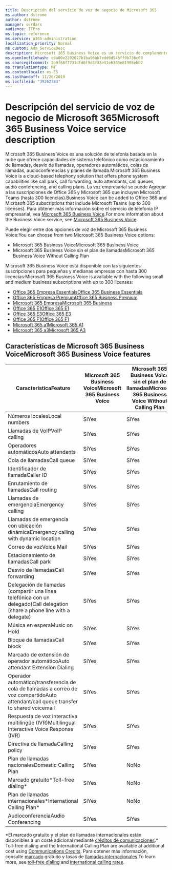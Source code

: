 ```yaml
---
title: Descripción del servicio de voz de negocio de Microsoft 365
ms.author: dstrome
author: dstrome
manager: serdars
audience: ITPro
ms.topic: reference
ms.service: o365-administration
localization_priority: Normal
ms.custom: Adm_ServiceDesc
description: Microsoft 365 Business Voice es un servicio de complemento que le permite usar Microsoft Teams para llamadas telefónicas. Esto combina sistema telefónico, plan de llamadas nacionales, SMS y audioconferencia.
ms.openlocfilehash: c6a00e2292027b1ba96ab7edd6d545ff9b736c60
ms.sourcegitcommit: 2b9f68f7731dfd6f9d3f33e31e6303e81985ebb2
ms.translationtype: MT
ms.contentlocale: es-ES
ms.lasthandoff: 11/26/2019
ms.locfileid: "39262783"
---
```

# <a name="microsoft-365-business-voice-service-description"></a><span data-ttu-id="f9ab3-104">Descripción del servicio de voz de negocio de Microsoft 365</span><span class="sxs-lookup"><span data-stu-id="f9ab3-104">Microsoft 365 Business Voice service description</span></span>

<span data-ttu-id="f9ab3-105">Microsoft 365 Business Voice es una solución de telefonía basada en la nube que ofrece capacidades de sistema telefónico como estacionamiento de llamadas, desvío de llamadas, operadores automáticos, colas de llamadas, audioconferencias y planes de llamada.</span><span class="sxs-lookup"><span data-stu-id="f9ab3-105">Microsoft 365 Business Voice is a cloud-based telephony solution that offers phone system capabilities like call park, call forwarding, auto attendants, call queues, audio conferencing, and calling plans.</span></span> <span data-ttu-id="f9ab3-106">La voz empresarial se puede Agregar a las suscripciones de Office 365 y Microsoft 365 que incluyen Microsoft Teams (hasta 300 licencias).</span><span class="sxs-lookup"><span data-stu-id="f9ab3-106">Business Voice can be added to Office 365 and Microsoft 365 subscriptions that include Microsoft Teams (up to 300 licenses).</span></span> <span data-ttu-id="f9ab3-107">Para obtener más información sobre el servicio de telefonía IP empresarial, vea [Microsoft 365 Business Voice](https://docs.microsoft.com/MicrosoftTeams/business-voice/whats-business-voice).</span><span class="sxs-lookup"><span data-stu-id="f9ab3-107">For more information about the Business Voice service, see [Microsoft 365 Business Voice](https://docs.microsoft.com/MicrosoftTeams/business-voice/whats-business-voice).</span></span>

<span data-ttu-id="f9ab3-108">Puede elegir entre dos opciones de voz de Microsoft 365 Business Voice:</span><span class="sxs-lookup"><span data-stu-id="f9ab3-108">You can choose from two Microsoft 365 Business Voice options:</span></span>

- <span data-ttu-id="f9ab3-109">Microsoft 365 Business Voice</span><span class="sxs-lookup"><span data-stu-id="f9ab3-109">Microsoft 365 Business Voice</span></span>
- <span data-ttu-id="f9ab3-110">Microsoft 365 Business Voice sin el plan de llamadas</span><span class="sxs-lookup"><span data-stu-id="f9ab3-110">Microsoft 365 Business Voice Without Calling Plan</span></span>

<span data-ttu-id="f9ab3-111">Microsoft 365 Business Voice está disponible con las siguientes suscripciones para pequeñas y medianas empresas con hasta 300 licencias:</span><span class="sxs-lookup"><span data-stu-id="f9ab3-111">Microsoft 365 Business Voice is available with the following small and medium business subscriptions with up to 300 licenses:</span></span>

- [<span data-ttu-id="f9ab3-112">Office 365 Empresa Essentials</span><span class="sxs-lookup"><span data-stu-id="f9ab3-112">Office 365 Business Essentials</span></span>](office-365-platform-service-description/office-365-platform-service-description.md)
- [<span data-ttu-id="f9ab3-113">Office 365 Empresa Premium</span><span class="sxs-lookup"><span data-stu-id="f9ab3-113">Office 365 Business Premium</span></span>](office-365-platform-service-description/office-365-platform-service-description.md)
- [<span data-ttu-id="f9ab3-114">Microsoft 365 Empresa</span><span class="sxs-lookup"><span data-stu-id="f9ab3-114">Microsoft 365 Business</span></span>](microsoft-365-business-service-description.md)
- [<span data-ttu-id="f9ab3-115">Office 365 E1</span><span class="sxs-lookup"><span data-stu-id="f9ab3-115">Office 365 E1</span></span>](https://www.microsoft.com/en-us/microsoft-365/business/office-365-enterprise-e1-business-software?activetab=pivot%3aoverviewtab)
- [<span data-ttu-id="f9ab3-116">Office 365 E3</span><span class="sxs-lookup"><span data-stu-id="f9ab3-116">Office 365 E3</span></span>](https://www.microsoft.com/en-us/microsoft-365/business/office-365-enterprise-e3-business-software?activetab=pivot%3aoverviewtab)
- [<span data-ttu-id="f9ab3-117">Office 365 F1</span><span class="sxs-lookup"><span data-stu-id="f9ab3-117">Office 365 F1</span></span>](https://www.microsoft.com/en-us/microsoft-365/business/office-365-f1?activetab=pivot%3aoverviewtab)
- [<span data-ttu-id="f9ab3-118">Microsoft 365 a1</span><span class="sxs-lookup"><span data-stu-id="f9ab3-118">Microsoft 365 A1</span></span>](https://www.microsoft.com/en-us/microsoft-365/academic/compare-office-365-education-plans?activetab=tab:primaryr1)
- [<span data-ttu-id="f9ab3-119">Microsoft 365 a3</span><span class="sxs-lookup"><span data-stu-id="f9ab3-119">Microsoft 365 A3</span></span>](https://www.microsoft.com/en-us/microsoft-365/academic/compare-office-365-education-plans?activetab=tab:primaryr1)

## <a name="microsoft-365-business-voice-features"></a><span data-ttu-id="f9ab3-120">Características de Microsoft 365 Business Voice</span><span class="sxs-lookup"><span data-stu-id="f9ab3-120">Microsoft 365 Business Voice features</span></span>

| <span data-ttu-id="f9ab3-121">**Característica**</span><span class="sxs-lookup"><span data-stu-id="f9ab3-121">**Feature**</span></span>                                            | <span data-ttu-id="f9ab3-122">**Microsoft 365 Business Voice**</span><span class="sxs-lookup"><span data-stu-id="f9ab3-122">**Microsoft 365 Business Voice**</span></span> | <span data-ttu-id="f9ab3-123">**Microsoft 365 Business Voice sin el plan de llamadas**</span><span class="sxs-lookup"><span data-stu-id="f9ab3-123">**Microsoft 365 Business Voice Without Calling Plan**</span></span> |
|--------------------------------------------------------|----------------------------------|-------------------------------------------------------|
| <span data-ttu-id="f9ab3-124">Números locales</span><span class="sxs-lookup"><span data-stu-id="f9ab3-124">Local numbers</span></span>                                          | <span data-ttu-id="f9ab3-125">Sí</span><span class="sxs-lookup"><span data-stu-id="f9ab3-125">Yes</span></span>                              | <span data-ttu-id="f9ab3-126">Sí</span><span class="sxs-lookup"><span data-stu-id="f9ab3-126">Yes</span></span>                                                   |
| <span data-ttu-id="f9ab3-127">Llamadas de VoIP</span><span class="sxs-lookup"><span data-stu-id="f9ab3-127">VoIP calling</span></span>                                           | <span data-ttu-id="f9ab3-128">Sí</span><span class="sxs-lookup"><span data-stu-id="f9ab3-128">Yes</span></span>                              | <span data-ttu-id="f9ab3-129">Sí</span><span class="sxs-lookup"><span data-stu-id="f9ab3-129">Yes</span></span>                                                   |
| <span data-ttu-id="f9ab3-130">Operadores automáticos</span><span class="sxs-lookup"><span data-stu-id="f9ab3-130">Auto attendants</span></span>                                        | <span data-ttu-id="f9ab3-131">Sí</span><span class="sxs-lookup"><span data-stu-id="f9ab3-131">Yes</span></span>                              | <span data-ttu-id="f9ab3-132">Sí</span><span class="sxs-lookup"><span data-stu-id="f9ab3-132">Yes</span></span>                                                   |
| <span data-ttu-id="f9ab3-133">Cola de llamadas</span><span class="sxs-lookup"><span data-stu-id="f9ab3-133">Call queue</span></span>                                             | <span data-ttu-id="f9ab3-134">Sí</span><span class="sxs-lookup"><span data-stu-id="f9ab3-134">Yes</span></span>                              | <span data-ttu-id="f9ab3-135">Sí</span><span class="sxs-lookup"><span data-stu-id="f9ab3-135">Yes</span></span>                                                   |
| <span data-ttu-id="f9ab3-136">Identificador de llamada</span><span class="sxs-lookup"><span data-stu-id="f9ab3-136">Caller ID</span></span>                                              | <span data-ttu-id="f9ab3-137">Sí</span><span class="sxs-lookup"><span data-stu-id="f9ab3-137">Yes</span></span>                              | <span data-ttu-id="f9ab3-138">Sí</span><span class="sxs-lookup"><span data-stu-id="f9ab3-138">Yes</span></span>                                                   |
| <span data-ttu-id="f9ab3-139">Enrutamiento de llamadas</span><span class="sxs-lookup"><span data-stu-id="f9ab3-139">Call routing</span></span>                                           | <span data-ttu-id="f9ab3-140">Sí</span><span class="sxs-lookup"><span data-stu-id="f9ab3-140">Yes</span></span>                              | <span data-ttu-id="f9ab3-141">Sí</span><span class="sxs-lookup"><span data-stu-id="f9ab3-141">Yes</span></span>                                                   |
| <span data-ttu-id="f9ab3-142">Llamadas de emergencia</span><span class="sxs-lookup"><span data-stu-id="f9ab3-142">Emergency calling</span></span>                                      | <span data-ttu-id="f9ab3-143">Sí</span><span class="sxs-lookup"><span data-stu-id="f9ab3-143">Yes</span></span>                              | <span data-ttu-id="f9ab3-144">Sí</span><span class="sxs-lookup"><span data-stu-id="f9ab3-144">Yes</span></span>                                                   |
| <span data-ttu-id="f9ab3-145">Llamadas de emergencia con ubicación dinámica</span><span class="sxs-lookup"><span data-stu-id="f9ab3-145">Emergency calling with dynamic location</span></span>                | <span data-ttu-id="f9ab3-146">Sí</span><span class="sxs-lookup"><span data-stu-id="f9ab3-146">Yes</span></span>                              | <span data-ttu-id="f9ab3-147">Sí</span><span class="sxs-lookup"><span data-stu-id="f9ab3-147">Yes</span></span>                                                   |
| <span data-ttu-id="f9ab3-148">Correo de voz</span><span class="sxs-lookup"><span data-stu-id="f9ab3-148">Voice Mail</span></span>                                             | <span data-ttu-id="f9ab3-149">Sí</span><span class="sxs-lookup"><span data-stu-id="f9ab3-149">Yes</span></span>                              | <span data-ttu-id="f9ab3-150">Sí</span><span class="sxs-lookup"><span data-stu-id="f9ab3-150">Yes</span></span>                                                   |
| <span data-ttu-id="f9ab3-151">Estacionamiento de llamadas</span><span class="sxs-lookup"><span data-stu-id="f9ab3-151">Call park</span></span>                                              | <span data-ttu-id="f9ab3-152">Sí</span><span class="sxs-lookup"><span data-stu-id="f9ab3-152">Yes</span></span>                              | <span data-ttu-id="f9ab3-153">Sí</span><span class="sxs-lookup"><span data-stu-id="f9ab3-153">Yes</span></span>                                                   |
| <span data-ttu-id="f9ab3-154">Desvío de llamadas</span><span class="sxs-lookup"><span data-stu-id="f9ab3-154">Call forwarding</span></span>                                        | <span data-ttu-id="f9ab3-155">Sí</span><span class="sxs-lookup"><span data-stu-id="f9ab3-155">Yes</span></span>                              | <span data-ttu-id="f9ab3-156">Sí</span><span class="sxs-lookup"><span data-stu-id="f9ab3-156">Yes</span></span>                                                   |
| <span data-ttu-id="f9ab3-157">Delegación de llamadas (compartir una línea telefónica con un delegado)</span><span class="sxs-lookup"><span data-stu-id="f9ab3-157">Call delegation (share a phone line with a delegate)</span></span>   | <span data-ttu-id="f9ab3-158">Sí</span><span class="sxs-lookup"><span data-stu-id="f9ab3-158">Yes</span></span>                              | <span data-ttu-id="f9ab3-159">Sí</span><span class="sxs-lookup"><span data-stu-id="f9ab3-159">Yes</span></span>                                                   |
| <span data-ttu-id="f9ab3-160">Música en espera</span><span class="sxs-lookup"><span data-stu-id="f9ab3-160">Music on Hold</span></span>                                          | <span data-ttu-id="f9ab3-161">Sí</span><span class="sxs-lookup"><span data-stu-id="f9ab3-161">Yes</span></span>                              | <span data-ttu-id="f9ab3-162">Sí</span><span class="sxs-lookup"><span data-stu-id="f9ab3-162">Yes</span></span>                                                   |
| <span data-ttu-id="f9ab3-163">Bloque de llamadas</span><span class="sxs-lookup"><span data-stu-id="f9ab3-163">Call block</span></span>                                             | <span data-ttu-id="f9ab3-164">Sí</span><span class="sxs-lookup"><span data-stu-id="f9ab3-164">Yes</span></span>                              | <span data-ttu-id="f9ab3-165">Sí</span><span class="sxs-lookup"><span data-stu-id="f9ab3-165">Yes</span></span>                                                   |
| <span data-ttu-id="f9ab3-166">Marcado de extensión de operador automático</span><span class="sxs-lookup"><span data-stu-id="f9ab3-166">Auto attendant Extension Dialing</span></span>                       | <span data-ttu-id="f9ab3-167">Sí</span><span class="sxs-lookup"><span data-stu-id="f9ab3-167">Yes</span></span>                              | <span data-ttu-id="f9ab3-168">Sí</span><span class="sxs-lookup"><span data-stu-id="f9ab3-168">Yes</span></span>                                                   |
| <span data-ttu-id="f9ab3-169">Operador automático/transferencia de cola de llamadas a correo de voz compartido</span><span class="sxs-lookup"><span data-stu-id="f9ab3-169">Auto attendant/call queue transfer to shared voicemail</span></span> | <span data-ttu-id="f9ab3-170">Sí</span><span class="sxs-lookup"><span data-stu-id="f9ab3-170">Yes</span></span>                              | <span data-ttu-id="f9ab3-171">Sí</span><span class="sxs-lookup"><span data-stu-id="f9ab3-171">Yes</span></span>                                                   |
| <span data-ttu-id="f9ab3-172">Respuesta de voz interactiva multilingüe (IVR)</span><span class="sxs-lookup"><span data-stu-id="f9ab3-172">Multilingual Interactive Voice Response (IVR)</span></span>          | <span data-ttu-id="f9ab3-173">Sí</span><span class="sxs-lookup"><span data-stu-id="f9ab3-173">Yes</span></span>                              | <span data-ttu-id="f9ab3-174">Sí</span><span class="sxs-lookup"><span data-stu-id="f9ab3-174">Yes</span></span>                                                   |
| <span data-ttu-id="f9ab3-175">Directiva de llamada</span><span class="sxs-lookup"><span data-stu-id="f9ab3-175">Calling policy</span></span>                                         | <span data-ttu-id="f9ab3-176">Sí</span><span class="sxs-lookup"><span data-stu-id="f9ab3-176">Yes</span></span>                              | <span data-ttu-id="f9ab3-177">Sí</span><span class="sxs-lookup"><span data-stu-id="f9ab3-177">Yes</span></span>                                                   |
| <span data-ttu-id="f9ab3-178">Plan de llamadas nacionales</span><span class="sxs-lookup"><span data-stu-id="f9ab3-178">Domestic Calling Plan</span></span>                                  | <span data-ttu-id="f9ab3-179">Sí</span><span class="sxs-lookup"><span data-stu-id="f9ab3-179">Yes</span></span>                              | <span data-ttu-id="f9ab3-180">No</span><span class="sxs-lookup"><span data-stu-id="f9ab3-180">No</span></span>                                                    |
| <span data-ttu-id="f9ab3-181">Marcado gratuito\*</span><span class="sxs-lookup"><span data-stu-id="f9ab3-181">Toll-free dialing\*</span></span>                                    | <span data-ttu-id="f9ab3-182">Sí</span><span class="sxs-lookup"><span data-stu-id="f9ab3-182">Yes</span></span>                              | <span data-ttu-id="f9ab3-183">No</span><span class="sxs-lookup"><span data-stu-id="f9ab3-183">No</span></span>                                                    |
| <span data-ttu-id="f9ab3-184">Plan de llamadas internacionales\*</span><span class="sxs-lookup"><span data-stu-id="f9ab3-184">International Calling Plan\*</span></span>                           | <span data-ttu-id="f9ab3-185">Sí</span><span class="sxs-lookup"><span data-stu-id="f9ab3-185">Yes</span></span>                              | <span data-ttu-id="f9ab3-186">No</span><span class="sxs-lookup"><span data-stu-id="f9ab3-186">No</span></span>                                                    |
| <span data-ttu-id="f9ab3-187">Audioconferencia</span><span class="sxs-lookup"><span data-stu-id="f9ab3-187">Audio Conferencing</span></span>                                     | <span data-ttu-id="f9ab3-188">Sí</span><span class="sxs-lookup"><span data-stu-id="f9ab3-188">Yes</span></span>                              | <span data-ttu-id="f9ab3-189">Sí</span><span class="sxs-lookup"><span data-stu-id="f9ab3-189">Yes</span></span>                                                   |
 
<span data-ttu-id="f9ab3-190">\*El marcado gratuito y el plan de llamadas internacionales están disponibles a un coste adicional mediante [créditos de comunicaciones](https://docs.microsoft.com/microsoftteams/what-are-communications-credits).</span><span class="sxs-lookup"><span data-stu-id="f9ab3-190">\* Toll-free dialing and the International Calling Plan are available at additional cost using [Communications Credits](https://docs.microsoft.com/microsoftteams/what-are-communications-credits).</span></span> <span data-ttu-id="f9ab3-191">Para obtener más información, consulte [marcado](https://docs.microsoft.com/microsoftteams/toll-free-dialing-limitations-and-restrictions) gratuito y tasas de [llamadas internacionales](https://products.office.com/microsoft-teams/online-meeting-solutions#Rates).</span><span class="sxs-lookup"><span data-stu-id="f9ab3-191">To learn more, see [toll-free dialing](https://docs.microsoft.com/microsoftteams/toll-free-dialing-limitations-and-restrictions) and [international calling rates](https://products.office.com/microsoft-teams/online-meeting-solutions#Rates).</span></span>
